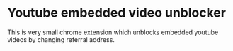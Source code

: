 Youtube embedded video unblocker
=======================

This is very small chrome extension which unblocks embedded youtube videos by changing referral address.
